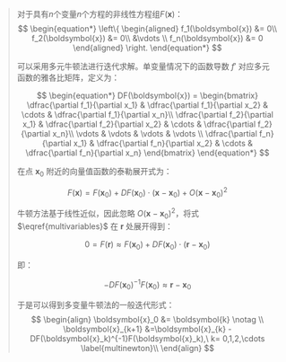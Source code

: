 >对于具有$n$个变量$n$个方程的非线性方程组$F(\boldsymbol{x})$：
>$$
>\begin{equation*} 
>\left\{ 
>\begin{aligned}
>f_1(\boldsymbol{x}) &= 0\\
>f_2(\boldsymbol{x}) &= 0\\
>&\vdots \\
>f_n(\boldsymbol{x}) &= 0
>\end{aligned}
>\right.
>\end{equation*}
>$$
>
>可以采用多元牛顿法进行迭代求解。单变量情况下的函数导数 $f'$ 对应多元函数的雅各比矩阵，定义为：
>
>$$
>\begin{equation*}
>DF(\boldsymbol{x}) = 
>	\begin{bmatrix}
>		\dfrac{\partial f_1}{\partial x_1} & \dfrac{\partial f_1}{\partial x_2}  & \cdots & \dfrac{\partial f_1}{\partial x_n}\\ 
>		\dfrac{\partial f_2}{\partial x_1} & \dfrac{\partial f_2}{\partial x_2}  & \cdots & \dfrac{\partial f_2}{\partial x_n}\\
>		\vdots                             & \vdots                              & \vdots & \vdots                            \\
>		\dfrac{\partial f_n}{\partial x_1} & \dfrac{\partial f_n}{\partial x_2}  & \cdots & \dfrac{\partial f_n}{\partial x_n}
>	\end{bmatrix}
>\end{equation*}
>$$
>
>在点 $\boldsymbol{x}_0$ 附近的向量值函数的泰勒展开式为：
>
>$$
>\begin{equation}\label{multivariables}
>F(\boldsymbol{x})=F(\boldsymbol{x}_0)+DF(\boldsymbol{x}_0)\cdot (\boldsymbol{x} - \boldsymbol{x}_0) + O(\boldsymbol{x} - \boldsymbol{x}_0)^2
>\end{equation}
>$$
>
>牛顿方法基于线性近似，因此忽略 $O(\boldsymbol{x} - \boldsymbol{x}_0)^2$，将式 $\eqref{multivariables}$ 在 $\boldsymbol{r}$ 处展开得到：
>
>$$
>\begin{equation}
>0 = F(\boldsymbol{r})\approx F(\boldsymbol{x}_0)+DF(\boldsymbol{x}_0)\cdot (\boldsymbol{r} - \boldsymbol{x}_0)
>\end{equation}
>$$
>
>
>即：
>
>$$
>\begin{equation}\label{3.6}
>-DF(\boldsymbol{x}_0)^{-1}F(\boldsymbol{x}_0)\approx \boldsymbol{r} - \boldsymbol{x}_0
>\end{equation}
>$$
>
>
>于是可以得到多变量牛顿法的一般迭代形式：
>$$
>\begin{align}
>\boldsymbol{x}_0 &= \boldsymbol{k} \notag \\
>\boldsymbol{x}_{k+1} &=\boldsymbol{x}_{k} - DF(\boldsymbol{x}_k)^{-1}F(\boldsymbol{x}_k),\ k= 0,1,2,\cdots \label{multinewton}\\
>\end{align}
>$$
>



